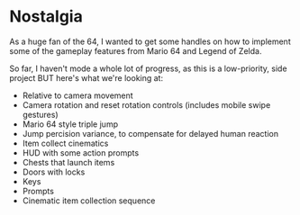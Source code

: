 # Nostalgia
As a huge fan of the 64, I wanted to get some handles on how to implement some of the gameplay features from Mario 64 and Legend of Zelda.

So far, I haven't mode a whole lot of progress, as this is a low-priority, side project BUT here's what we're looking at:

- Relative to camera movement
- Camera rotation and reset rotation controls (includes mobile swipe gestures)
- Mario 64 style triple jump
- Jump percision variance, to compensate for delayed human reaction
- Item collect cinematics
- HUD with some action prompts
- Chests that launch items
- Doors with locks
- Keys
- Prompts
- Cinematic item collection sequence

